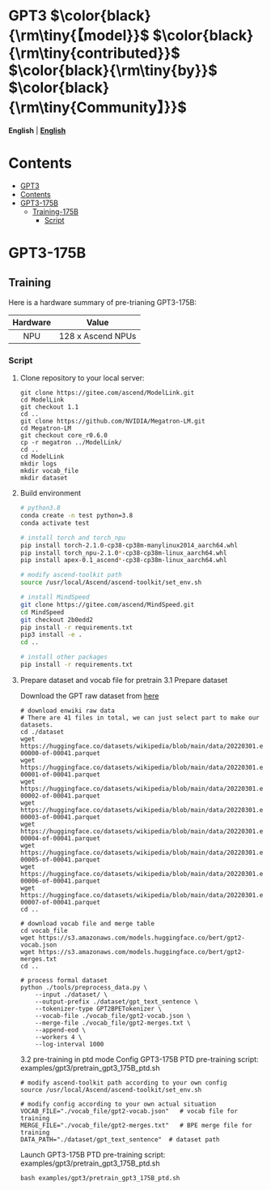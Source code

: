 # GPT3  $\color{black}{\rm\tiny{【model}}$ $\color{black}{\rm\tiny{contributed}}$ $\color{black}{\rm\tiny{by}}$ $\color{black}{\rm\tiny{Community】}}$

<p align="left">
        <b>English</b> |
        <b><a href="README_en.md">English</a> </b> 
</p>

# Contents

- [GPT3](#GPT3)
- [Contents](#contents)
- [GPT3-175B](#GPT3-175B)
  - [Training-175B](#training)
    - [Script](#script)

# GPT3-175B

## Training

Here is a hardware summary of pre-trianing GPT3-175B:

| Hardware |       Value       |
| :--: | :-------------: |
|    NPU   | 128 x Ascend NPUs |

### Script

1. Clone repository to your local server:

    ```shell
    git clone https://gitee.com/ascend/ModelLink.git
    cd ModelLink
    git checkout 1.1
    cd ..
    git clone https://github.com/NVIDIA/Megatron-LM.git
    cd Megatron-LM
    git checkout core_r0.6.0
    cp -r megatron ../ModelLink/
    cd .. 
    cd ModelLink
    mkdir logs
    mkdir vocab_file
    mkdir dataset
    ```

2. Build environment

    ```bash
    # python3.8
    conda create -n test python=3.8
    conda activate test

    # install torch and torch_npu
    pip install torch-2.1.0-cp38-cp38m-manylinux2014_aarch64.whl
    pip install torch_npu-2.1.0*-cp38-cp38m-linux_aarch64.whl
    pip install apex-0.1_ascend*-cp38-cp38m-linux_aarch64.whl

    # modify ascend-toolkit path
    source /usr/local/Ascend/ascend-toolkit/set_env.sh 

    # install MindSpeed
    git clone https://gitee.com/ascend/MindSpeed.git
    cd MindSpeed
    git checkout 2b0edd2
    pip install -r requirements.txt 
    pip3 install -e .
    cd ..

    # install other packages
    pip install -r requirements.txt 
    ```

3. Prepare dataset and vocab file for pretrain
    3.1 Prepare dataset
    
    Download the GPT raw dataset from [here](https://huggingface.co/datasets/wikipedia/tree/main/data/20220301.en)
    ```shell
    # download enwiki raw data
    # There are 41 files in total, we can just select part to make our datasets.
    cd ./dataset
    wget https://huggingface.co/datasets/wikipedia/blob/main/data/20220301.en/train-00000-of-00041.parquet
    wget https://huggingface.co/datasets/wikipedia/blob/main/data/20220301.en/train-00001-of-00041.parquet
    wget https://huggingface.co/datasets/wikipedia/blob/main/data/20220301.en/train-00002-of-00041.parquet
    wget https://huggingface.co/datasets/wikipedia/blob/main/data/20220301.en/train-00003-of-00041.parquet
    wget https://huggingface.co/datasets/wikipedia/blob/main/data/20220301.en/train-00004-of-00041.parquet
    wget https://huggingface.co/datasets/wikipedia/blob/main/data/20220301.en/train-00005-of-00041.parquet
    wget https://huggingface.co/datasets/wikipedia/blob/main/data/20220301.en/train-00006-of-00041.parquet
    wget https://huggingface.co/datasets/wikipedia/blob/main/data/20220301.en/train-00007-of-00041.parquet
    cd ..

    # download vocab file and merge table
    cd vocab_file
    wget https://s3.amazonaws.com/models.huggingface.co/bert/gpt2-vocab.json
    wget https://s3.amazonaws.com/models.huggingface.co/bert/gpt2-merges.txt
    cd ..

    # process formal dataset
    python ./tools/preprocess_data.py \
        --input ./dataset/ \
        --output-prefix ./dataset/gpt_text_sentence \
        --tokenizer-type GPT2BPETokenizer \
        --vocab-file ./vocab_file/gpt2-vocab.json \
        --merge-file ./vocab_file/gpt2-merges.txt \
        --append-eod \
        --workers 4 \
        --log-interval 1000
    ```

    3.2 pre-training in ptd mode
    Config GPT3-175B PTD pre-training script: examples/gpt3/pretrain_gpt3_175B_ptd.sh

    ```shell
    # modify ascend-toolkit path according to your own config
    source /usr/local/Ascend/ascend-toolkit/set_env.sh 
    
    # modify config according to your own actual situation
    VOCAB_FILE="./vocab_file/gpt2-vocab.json"   # vocab file for training
    MERGE_FILE="./vocab_file/gpt2-merges.txt"   # BPE merge file for training
    DATA_PATH="./dataset/gpt_text_sentence"  # dataset path
    ```

   Launch GPT3-175B PTD pre-training script: examples/gpt3/pretrain_gpt3_175B_ptd.sh

    ```shell
    bash examples/gpt3/pretrain_gpt3_175B_ptd.sh
    ```

